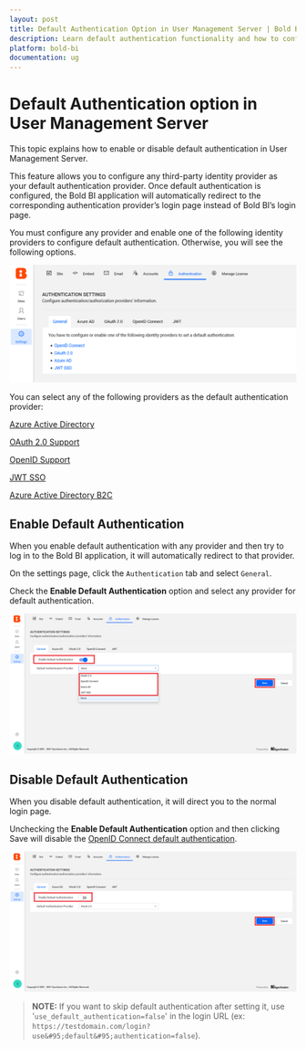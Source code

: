 ```yaml
---
layout: post
title: Default Authentication Option in User Management Server | Bold BI
description: Learn default authentication functionality and how to configure the default authentication in User Management Server to enable or disable it.
platform: bold-bi
documentation: ug
---
```


# Default Authentication option in User Management Server 

This topic explains how to enable or disable default authentication in User Management Server. 

This feature allows you to configure any third-party identity provider as your default authentication provider. Once default authentication is configured, the Bold BI application will automatically redirect to the corresponding authentication provider’s login page instead of Bold BI’s login page. 

 You must configure any provider and enable one of the following identity providers to configure default authentication. Otherwise, you will see the following options.

![No configuration](/static/assets/multi-tenancy/images/no-configuration.png) 

You can select any of the following providers as the default authentication provider:

[Azure Active Directory](/security-configuration/single-sign-on/azure-active-directory/)

[OAuth 2.0 Support](/multi-tenancy/site-administration/authentication/oauth-2.0-support/)

[OpenID Support](/multi-tenancy/site-administration/authentication/openid-settings/)

[JWT SSO](/multi-tenancy/site-administration/authentication/json-web-token/)

[Azure Active Directory B2C](/multi-tenancy/site-administration/authentication/azure-b2c-settings/)

## Enable Default Authentication 

When you enable default authentication with any provider and then try to log in to the Bold BI application, it will automatically redirect to that provider.

On the settings page, click the `Authentication` tab and select `General`.

Check the **Enable Default Authentication** option and select any provider for default authentication.

![Disable default authentication](/static/assets/multi-tenancy/images/enable-default-authentication.png) 

## Disable Default Authentication 

When you disable default authentication, it will direct you to the normal login page.

Unchecking the **Enable Default Authentication** option and then clicking Save will disable the [OpenID Connect default authentication](/multi-tenancy/site-administration/authentication/openid-settings/#set-openid-connect-as-default-authentication). 

![Disable default authentication](/static/assets/multi-tenancy/images/disable-default-authentication.png) 

> **NOTE:** If you want to skip default authentication after setting it, use '`use_default_authentication=false`' in the login URL (ex: `https://testdomain.com/login?use&#95;default&#95;authentication=false`).
